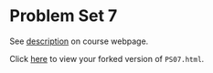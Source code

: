 # Problem Set 7

See [description](https://rudeboybert.github.io/STAT495/#problem_set_7) on course webpage.

Click [here](http://htmlpreview.github.io/?https://github.com/lhaggerty18/PS07/blob/master/PS07.html) to view your forked version of `PS07.html`.